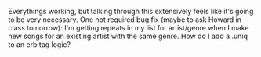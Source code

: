 Everythings working, but talking through this extensively feels like it's going to be very necessary.
One not required bug fix (maybe to ask Howard in class tomorrow): I'm getting repeats in my list for artist/genre when I make new songs for an existing artist with the same genre. How do I add a .uniq to an erb tag logic?
